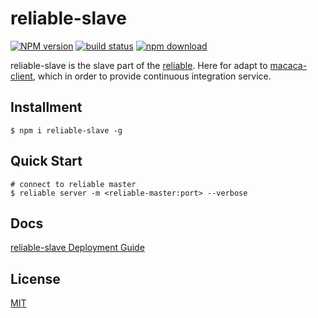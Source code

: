 # reliable-slave

[![NPM version][npm-image]][npm-url]
[![build status][travis-image]][travis-url]
[![npm download][download-image]][download-url]

[npm-image]: https://img.shields.io/npm/v/reliable-slave.svg?style=flat-square
[npm-url]: https://npmjs.org/package/reliable-slave
[travis-image]: https://img.shields.io/travis/macacajs/reliable-slave.svg?style=flat-square
[travis-url]: https://travis-ci.org/macacajs/reliable-slave
[download-image]: https://img.shields.io/npm/dm/reliable-slave.svg?style=flat-square
[download-url]: https://npmjs.org/package/reliable-slave

reliable-slave is the slave part of the [reliable](https://github.com/reliablejs). Here for adapt to [macaca-client](https://github.com/macacajs/macaca-client), which in order to provide continuous integration service.

## Installment

```shell
$ npm i reliable-slave -g
```

## Quick Start

```shell
# connect to reliable master
$ reliable server -m <reliable-master:port> --verbose
```

## Docs

[reliable-slave Deployment Guide](./docs/en/deploy.md)

## License

[MIT](LICENSE)
